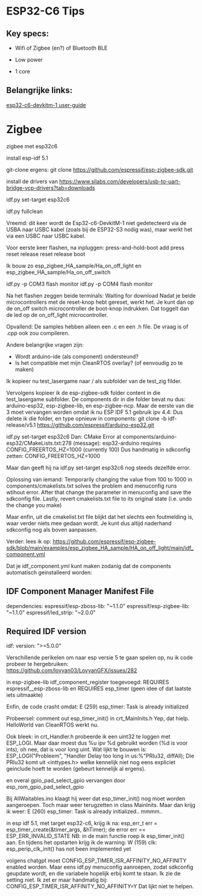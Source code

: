 # ESP32-C6 Tips

## Key specs:

- Wifi of Zigbee (en?) of Bluetooth BLE

- Low power

- 1 core

## Belangrijke links:

[esp32-c6-devkitm-1 user-guide](https://docs.espressif.com/projects/espressif-esp-dev-kits/en/latest/esp32c6/esp32-c6-devkitm-1/user_guide.html)

# Zigbee

zigbee met esp32c6

install esp-idf 5.1

git-clone ergens:
git clone https://github.com/espressif/esp-zigbee-sdk.git

install de drivers van
https://www.silabs.com/developers/usb-to-uart-bridge-vcp-drivers?tab=downloads

idf.py set-target esp32c6

idf.py fullclean

Vreemd: dit keer wordt de Esp32-c6-DevkitM-1
niet gedetecteerd via de USBA naar USBC kabel
(zoals bij de ESP32-S3 nodig was),
maar werkt het via een USBC naar USBC kabel.

Voor eerste keer flashen, na inpluggen:
press-and-hold-boot
add press reset
release reset
release boot

Ik bouw zo esp_zigbee_HA_sample/Ha_on_off_light
en esp_zigbee_HA_sample/Ha_on_off_switch

idf.py -p COM3 flash monitor
idf.py -p COM4 flash monitor

Na het flashen zeggen beide terminals:
Waiting for download
Nadat je beide microcontrollers met de reset-knop
hebt gereset, werkt het.
Je kunt dan op de on_off switch microcontroller
de boot-knop indrukken. Dat toggelt dan de
led op de on_off_light microcontroller.

Opvallend: De samples hebben alleen een .c en een .h file.
De vraag is of .cpp ook zou compileren.

Andere belangrijke vragen zijn: 

* Wordt arduino-ide (als component) ondersteund?
* Is het compatible met mijn CleanRTOS overlay?
  (of eenvoudig zo te maken)

Ik kopieer nu test_lasergame naar / als subfolder
van de test_zig filder.

Vervolgens kopieer ik de esp-zigbee-sdk folder
content in die test_lasergame subfolder.
De components dir in die folder bevat nu dus:
arduino-esp32,
esp-zigbee-lib,
en esp-zigbee-ncp.
Maar de eerste van die 3 moet vervangen worden omdat 
ik nu ESP IDF 5.1 gebruik ipv 4.4:
Dus delete ik die folder, en type opnieuw in components:
git clone -b idf-release/v5.1 https://github.com/espressif/arduino-esp32.git

idf.py set-target esp32c6
Dan:
CMake Error at components/arduino-esp32/CMakeLists.txt:278 (message):
  esp32-arduino requires CONFIG_FREERTOS_HZ=1000 (currently 100)
  Dus handmatig in sdkconfig zetten:
CONFIG_FREERTOS_HZ=1000

Maar dan geeft hij na idf.py set-target esp32c6 
nog steeds dezelfde error.

Oplossing van iemand:
Temporarily changing the value from 100 to 1000 in components/cmakelists.txt solves the problem and menuconfig runs wtihout error.
After that change the parameter in menuconfig and save the sdkconfig file.
Lastly, revert cmakelists.txt file to its original state (i.e. undo the change you make)

Maar enfin, uit die cmakelist.txt file blijkt dat het slechts een foutmelding is,
waar verder niets mee gedaan wordt. Je kunt dus altijd naderhand sdkconfig nog als boven aanpassen.

Verder: lees ik op: https://github.com/espressif/esp-zigbee-sdk/blob/main/examples/esp_zigbee_HA_sample/HA_on_off_light/main/idf_component.yml

Dat je idf_component.yml kunt maken zodanig dat de components automatisch geinstalleerd worden:

## IDF Component Manager Manifest File

dependencies:
  espressif/esp-zboss-lib: "~1.1.0"
  espressif/esp-zigbee-lib: "~1.1.0"
  espressif/led_strip: "~2.0.0"

## Required IDF version

  idf:
    version: ">=5.0.0"

Verschillende perikelen om naar esp versie 5 te gaan spelen op, nu ik code probeer te hergebruiken:
https://github.com/lovyan03/LovyanGFX/issues/282

in esp-zigbee-lib idf_component_register toegevoegd:
REQUIRES espressif__esp-zboss-lib
en 
REQUIRES esp_timer
(geen idee of dat laatste iets uitmaakte)

Enfin, de code crasht omdat:
E (259) esp_timer: Task is already initialized

Probeersel: comment out esp_timer_init() in crt_MainInits.h
Yep, dat hielp.
HelloWorld van CleanRTOS werkt nu.

Ook bleek: in crt_Handler.h probeerde ik een uint32 te loggen met ESP_LOGI.
Maar daar moest dus %u ipv %d gebruikt worden (%d is voor ints), oh nee, dat is voor long uint.
Wat lijkt te bouwen is:
ESP_LOGI("Probleem", "Handler Delay too long in us:%"PRIu32, diffAll);
Die PRIu32 komt uit <inttypes.h> welke kennelijk niet nog eens expliciet geinclude hoeft te worden (gebeurt kennelijk al ergens).

en overal gpio_pad_select_gpio vervangen door esp_rom_gpio_pad_select_gpio

Bij AllWaitables.ino klaagt hij weer dat esp_timer_init() nog moet worden aangeroepen.
Toch maar weer terugzetten in class MainInits.
Maar dan krijg ik weer: E (260) esp_timer: Task is already initialized.. mmmm..

in esp idf 5.1, met target esp32-c6, krijg ik na:
esp_err_t err = esp_timer_create(&timer_args, &hTimer);
de error err == ESP_ERR_INVALID_STATE
NB: in de main functie roep ik esp_timer_init() aan.
En tijdens het opstarten krijg ik de warning:
W (159) clk: esp_perip_clk_init() has not been implemented yet

volgens chatgpt moet CONFIG_ESP_TIMER_ISR_AFFINITY_NO_AFFINITY enabled worden.
Maar eens idf.py menuconfig aanroepen, zodat sdkconfig geupdate wordt, en die variabele hopelijk erbij komt te staan.
Ik zie de setting niet.
Ik zet er maar handmatig bij: CONFIG_ESP_TIMER_ISR_AFFINITY_NO_AFFINITY=Y
Dat lijkt niet te helpen.
